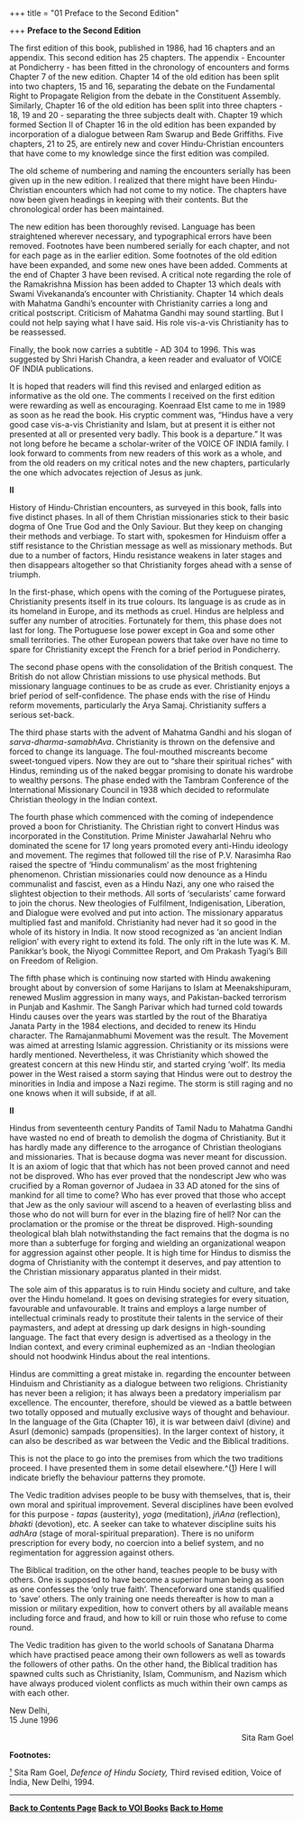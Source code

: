 +++
title = "01 Preface to the Second Edition"

+++
**Preface to the Second Edition**

The first edition of this book, published in 1986, had 16 chapters and an appendix. This second edition has 25 chapters. The appendix - Encounter at Pondicherry - has been fitted in the chronology of encounters and forms Chapter 7 of the new edition. Chapter 14 of the old edition has been split into two chapters, 15 and 16, separating the debate on the Fundamental Right to Propagate Religion from the debate in the Constituent Assembly. Similarly, Chapter 16 of the old edition has been split into three chapters - 18, 19 and 20 - separating the three subjects dealt with. Chapter 19 which formed Section II of Chapter 16 in the old edition has been expanded by incorporation of a dialogue between Ram Swarup and Bede Griffiths. Five chapters, 21 to 25, are entirely new and cover Hindu-Christian encounters that have come to my knowledge since the first edition was compiled.

The old scheme of numbering and naming the encounters serially has been given up in the new edition. I realized that there might have been Hindu-Christian encounters which had not come to my notice. The chapters have now been given headings in keeping with their contents. But the chronological order has been maintained.

The new edition has been thoroughly revised. Language has been straightened wherever necessary, and typographical errors have been removed. Footnotes have been numbered serially for each chapter, and not for each page as in the earlier edition. Some footnotes of the old edition have been expanded, and some new ones have been added. Comments at the end of Chapter 3 have been revised. A critical note regarding the role of the Ramakrishna Mission has been added to Chapter 13 which deals with Swami Vivekananda’s encounter with Christianity. Chapter 14 which deals with Mahatma Gandhi’s encounter with Christianity carries a long and critical postscript. Criticism of Mahatma Gandhi may sound startling. But I could not help saying what I have said. His role vis-a-vis Christianity has to be reassessed.

Finally, the book now carries a subtitle - AD 304 to 1996. This was suggested by Shri Harish Chandra, a keen reader and evaluator of VOICE OF INDIA publications.

It is hoped that readers will find this revised and enlarged edition as informative as the old one. The comments I received on the first edition were rewarding as well as encouraging. Koenraad Elst came to me in 1989 as soon as he read the book. His cryptic comment was, “Hindus have a very good case vis-a-vis Christianity and Islam, but at present it is either not presented at all or presented very badly. This book is a departure.” It was not long before he became a scholar-writer of the VOICE OF INDIA family. I look forward to comments from new readers of this work as a whole, and from the old readers on my critical notes and the new chapters, particularly the one which advocates rejection of Jesus as junk.  
 

**II**

History of Hindu-Christian encounters, as surveyed in this book, falls into five distinct phases. In all of them Christian missionaries stick to their basic dogma of One True God and the Only Saviour. But they keep on changing their methods and verbiage. To start with, spokesmen for Hinduism offer a stiff resistance to the Christian message as well as missionary methods. But due to a number of factors, Hindu resistance weakens in later stages and then disappears altogether so that Christianity forges ahead with a sense of triumph.

In the first-phase, which opens with the coming of the Portuguese pirates, Christianity presents itself in its true colours. Its language is as crude as in its homeland in Europe, and its methods as cruel. Hindus are helpless and suffer any number of atrocities. Fortunately for them, this phase does not last for long. The Portuguese lose power except in Goa and some other small territories. The other European powers that take over have no time to spare for Christianity except the French for a brief period in Pondicherry.

The second phase opens with the consolidation of the British conquest. The British do not allow Christian missions to use physical methods. But missionary language continues to be as crude as ever. Christianity enjoys a brief period of self-confidence. The phase ends with the rise of Hindu reform movements, particularly the Arya Samaj. Christianity suffers a serious set-back.

The third phase starts with the advent of Mahatma Gandhi and his slogan of *sarva-dharma-samabhAva*. Christianity is thrown on the defensive and forced to change its language. The foul-mouthed miscreants become sweet-tongued vipers. Now they are out to “share their spiritual riches” with Hindus, reminding us of the naked beggar promising to donate his wardrobe to wealthy persons. The phase ended with the Tambram Conference of the International Missionary Council in 1938 which decided to reformulate Christian theology in the Indian context.

The fourth phase which commenced with the coming of independence proved a boon for Christianity. The Christian right to convert Hindus was incorporated in the Constitution. Prime Minister Jawaharlal Nehru who dominated the scene for 17 long years promoted every anti-Hindu ideology and movement. The regimes that followed till the rise of P.V. Narasimha Rao raised the spectre of ‘Hindu communalism’ as the most frightening phenomenon. Christian missionaries could now denounce as a Hindu communalist and fascist, even as a Hindu Nazi, any one who raised the slightest objection to their methods. All sorts of ‘secularists’ came forward to join the chorus. New theologies of Fulfilment, Indigenisation, Liberation, and Dialogue were evolved and put into action. The missionary apparatus multiplied fast and manifold. Christianity had never had it so good in the whole of its history in India. It now stood recognized as ‘an ancient Indian religion’ with every right to extend its fold. The only rift in the lute was K. M. Panikkar’s book, the Niyogi Committee Report, and Om Prakash Tyagi’s Bill on Freedom of Religion.

The fifth phase which is continuing now started with Hindu awakening brought about by conversion of some Harijans to Islam at Meenakshipuram, renewed Muslim aggression in many ways, and Pakistan-backed terrorism in Punjab and Kashmir. The Sangh Parivar which had turned cold towards Hindu causes over the years was startled by the rout of the Bharatiya Janata Party in the 1984 elections, and decided to renew its Hindu character. The Ramajanmabhumi Movement was the result. The Movement was aimed at arresting Islamic aggression. Christianity or its missions were hardly mentioned. Nevertheless, it was Christianity which showed the greatest concern at this new Hindu stir, and started crying ‘wolf’. Its media power in the West raised a storm saying that Hindus were out to destroy the minorities in India and impose a Nazi regime. The storm is still raging and no one knows when it will subside, if at all.  
 

**II**

Hindus from seventeenth century Pandits of Tamil Nadu to Mahatma Gandhi have wasted no end of breath to demolish the dogma of Christianity. But it has hardly made any difference to the arrogance of Christian theologians and missionaries. That is because dogma was never meant for discussion. It is an axiom of logic that that which has not been proved cannot and need not be disproved. Who has ever proved that the nondescript Jew who was crucified by a Roman governor of Judaea in 33 AD atoned for the sins of mankind for all time to come? Who has ever proved that those who accept that Jew as the only saviour will ascend to a heaven of everlasting bliss and those who do not will burn for ever in the blazing fire of hell? Nor can the proclamation or the promise or the threat be disproved. High-sounding theological blah blah notwithstanding the fact remains that the dogma is no more than a subterfuge for forging and wielding an organizational weapon for aggression against other people. It is high time for Hindus to dismiss the dogma of Christianity with the contempt it deserves, and pay attention to the Christian missionary apparatus planted in their midst.

The sole aim of this apparatus is to ruin Hindu society and culture, and take over the Hindu homeland. It goes on devising strategies for every situation, favourable and unfavourable. It trains and employs a large number of intellectual criminals ready to prostitute their talents in the service of their paymasters, and adept at dressing up dark designs in high-sounding language. The fact that every design is advertised as a theology in the Indian context, and every criminal euphemized as an -Indian theologian should not hoodwink Hindus about the real intentions.

Hindus are committing a great mistake in. regarding the encounter between Hinduism and Christianity as a dialogue between two religions. Christianity has never been a religion; it has always been a predatory imperialism par excellence. The encounter, therefore, should be viewed as a battle between two totally opposed and mutually exclusive ways of thought and behaviour. In the language of the Gita (Chapter 16), it is war between daivI (divine) and AsurI (demonic) sampads (propensities). In the larger context of history, it can also be described as war between the Vedic and the Biblical traditions.

This is not the place to go into the premises from which the two traditions proceed. I have presented them in some detail elsewhere.^([1](#1)) Here I will indicate briefly the behaviour patterns they promote.

The Vedic tradition advises people to be busy with themselves, that is, their own moral and spiritual improvement. Several disciplines have been evolved for this purpose - *tapas* (austerity), *yoga* (meditation),
*jñAna* (reflection), *bhakti* (devotion), etc. A seeker can take to
whatever discipline suits his *adhAra* (stage of moral-spiritual preparation). There is no uniform prescription for every body, no coercion into a belief system, and no regimentation for aggression against others.

The Biblical tradition, on the other hand, teaches people to be busy with others. One is supposed to have become a superior human being as soon as one confesses the ‘only true faith’. Thenceforward one stands qualified to ‘save’ others. The only training one needs thereafter is how to man a mission or military expedition, how to convert others by all available means including force and fraud, and how to kill or ruin those who refuse to come round.

The Vedic tradition has given to the world schools of Sanatana Dharma which have practised peace among their own followers as well as towards the followers of other paths. On the other hand, the Biblical tradition has spawned cults such as Christianity, Islam, Communism, and Nazism which have always produced violent conflicts as much within their own camps as with each other.

New Delhi,  
15 June 1996

<div align="right">

Sita Ram Goel

</div>

  

**Footnotes:**

[¹](#1a) Sita Ram Goel, *Defence of Hindu Society,* Third revised edition, Voice of India, New Delhi, 1994.

  

------------------------------------------------------------------------

**[Back to Contents Page](index.htm)    [Back to VOI
Books](http://voiceofdharma.org/books)    [Back to Home](http://voiceofdharma.org)**
